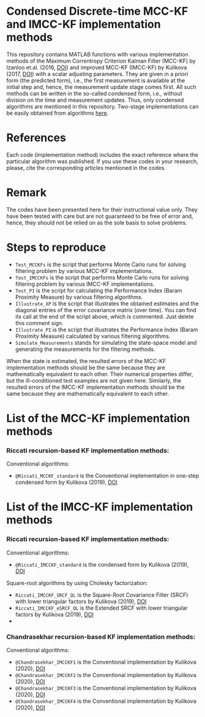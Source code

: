 # Condensed Discrete-time MCC-KF and IMCC-KF implementation methods
This repository contains MATLAB functions with various implementation methods of the Maximum Correntropy Criterion Kalman Filter (MCC-KF) by Izanloo et.al. (2016, <a href="https://doi.org/10.1109/CISS.2016.7460553">DOI</a>) and improved MCC-KF (IMCC-KF) by Kulikova (2017, <a href="https://doi.org/10.1016/j.sysconle.2017.07.016">DOI</a>) with a scalar adjusting parameters. They are given in a priori form (the predicted form), i.e., the first measurement is available at the initial step and, hence, the measurement update stage comes first. All such methods can be written in the so-called condensed form, i.e., without division on the time and measurement updates. Thus, only condensed algorithms are mentioned in this repository. Two-stage implementations can be easily obtained from algorithms <a href="https://github.com/Maria-Kulikova/MCCKF-a-posteriori">here</a>.

# References
Each code (implementation method) includes the exact reference where the particular algorithm was published. 
If you use these codes in your research, please, cite the corresponding articles mentioned in the codes.  

# Remark
The codes have been presented here for their instructional value only. They have been tested with care but are not guaranteed to be free of error and, hence, they should not be relied on as the sole basis to solve problems. 

# Steps to reproduce
- `Test_MCCKFs` is the script that performs Monte Carlo runs for solving filtering problem by various MCC-KF implementations.
- `Test_IMCCKFs` is the script that performs Monte Carlo runs for solving filtering problem by various IMCC-KF implementations.
- `Test_PI` is the script for calculating the Performance Index (Baram Proximity Measure) by various filtering algorithms. 
- `Illustrate_XP` is the script that illustrates the obtained estimates and the diagonal entries of the error covariance matrix (over time). You can find its call at the end of the script above, which is commented. Just delete this comment sign.
- `Illustrate_PI` is the script that illustrates the Performance Index (Baram Proximity Measure) calculated by various filtering algorithms. 
- `Simulate_Measurements` stands for simulating the state-space model and generating the measurements for the filtering methods.

When the state is estimated, the resulted errors of the MCC-KF implementation methods should be the same because they are mathematically equivalent to each other. Their numerical properties differ, but the ill-conditioned test examples are not given here. Similarly, the resulted errors of the IMCC-KF implementation methods should be the same because they are mathematically equivalent to each other. 

# List of the MCC-KF implementation methods
### Riccati recursion-based KF implementation methods:
Conventional algorithms:
 -  `@Riccati_MCCKF_standard` is the Conventional implementation in one-step condensed form by Kulikova (2019), <a href="http://doi.org/10.1109/ICSTCC.2019.8885950">DOI</a>

# List of the IMCC-KF implementation methods
### Riccati recursion-based KF implementation methods:
Conventional algorithms:
 -  `@Riccati_IMCCKF_standard` is the condensed form by Kulikova (2019), <a href="http://doi.org/10.1109/ICSTCC.2019.8885950">DOI</a>
   
Square-root algorithms by using Cholesky factorization:
 -  `Riccati_IMCCKF_SRCF_QL`   is the Square-Root Covariance Filter (SRCF) with lower triangular factors by Kulikova (2019), <a href="http://doi.org/10.1109/ICSTCC.2019.8885950">DOI</a>
 -  `Riccati_IMCCKF_eSRCF_QL`  is the Extended SRCF with lower triangular factors by Kulikova (2019), <a href="http://doi.org/10.1109/ICSTCC.2019.8885950">DOI</a>
 -  
### Chandrasekhar recursion-based KF implementation methods:
Conventional algorithms:
-  `@Chandrasekhar_IMCCKF1` is the Conventional implementation by Kulikova (2020), <a href="https://doi.org/10.1109/TAC.2019.2919341">DOI</a>
-  `@Chandrasekhar_IMCCKF2` is the Conventional implementation by Kulikova (2020), <a href="https://doi.org/10.1109/TAC.2019.2919341">DOI</a>
-  `@Chandrasekhar_IMCCKF3` is the Conventional implementation by Kulikova (2020), <a href="https://doi.org/10.1109/TAC.2019.2919341">DOI</a>
-  `@Chandrasekhar_IMCCKF4` is the Conventional implementation by Kulikova (2020), <a href="https://doi.org/10.1109/TAC.2019.2919341">DOI</a>

